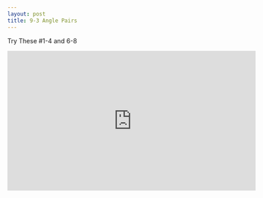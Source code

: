 ```yaml
---
layout: post
title: 9-3 Angle Pairs
---
```

Try These #1-4 and 6-8
<iframe width="560" height="315" src="https://www.youtube.com/embed/DvJo3KLw9xs" frameborder="0" allow="autoplay; encrypted-media" allowfullscreen></iframe>
